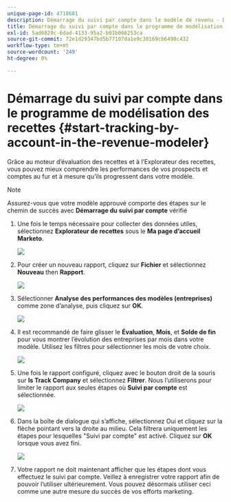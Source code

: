 ```yaml
---
unique-page-id: 4718681
description: Démarrage du suivi par compte dans le modèle de revenu - Documents Marketo - Documentation du produit
title: Démarrage du suivi par compte dans le programme de modélisation des recettes
exl-id: 5ad6829c-6dad-4133-95a2-b01b066253ca
source-git-commit: 72e1d29347bd5b77107da1e9c30169cb6490c432
workflow-type: tm+mt
source-wordcount: '249'
ht-degree: 0%

---
```


# Démarrage du suivi par compte dans le programme de modélisation des recettes {#start-tracking-by-account-in-the-revenue-modeler}

Grâce au moteur d’évaluation des recettes et à l’Explorateur des recettes, vous pouvez mieux comprendre les performances de vos prospects et comptes au fur et à mesure qu’ils progressent dans votre modèle.

>[!NOTE]
>
>Assurez-vous que votre modèle approuvé comporte des étapes sur le chemin de succès avec **Démarrage du suivi par compte** vérifié

1. Une fois le temps nécessaire pour collecter des données utiles, sélectionnez **Explorateur de recettes** sous le **Ma page d’accueil Marketo**.

   ![](assets/image2015-4-29-16-3a36-3a2.png)

1. Pour créer un nouveau rapport, cliquez sur **Fichier** et sélectionnez **Nouveau** then **Rapport**.

   ![](assets/image2015-4-29-16-3a38-3a44.png)

1. Sélectionner **Analyse des performances des modèles (entreprises)** comme zone d’analyse, puis cliquez sur **OK**.

   ![](assets/image2015-4-29-16-3a41-3a47.png)

1. Il est recommandé de faire glisser le **Évaluation**, **Mois**, et **Solde de fin** pour vous montrer l’évolution des entreprises par mois dans votre modèle. Utilisez les filtres pour sélectionner les mois de votre choix.

   ![](assets/image2015-4-29-17-3a16-3a1.png)

1. Une fois le rapport configuré, cliquez avec le bouton droit de la souris sur **Is Track Company** et sélectionnez **Filtrer**. Nous l’utiliserons pour limiter le rapport aux seules étapes où **Suivi par compte** est sélectionnée.

   ![](assets/image2015-4-29-17-3a18-3a9.png)

1. Dans la boîte de dialogue qui s’affiche, sélectionnez Oui et cliquez sur la flèche pointant vers la droite au milieu. Cela filtrera uniquement les étapes pour lesquelles &quot;Suivi par compte&quot; est activé. Cliquez sur **OK** lorsque vous avez fini.

   ![](assets/image2015-6-9-16-3a21-3a3.png)

1. Votre rapport ne doit maintenant afficher que les étapes dont vous effectuez le suivi par compte. Veillez à enregistrer votre rapport afin de pouvoir l’utiliser ultérieurement. Vous pouvez désormais utiliser ceci comme une autre mesure du succès de vos efforts marketing.
